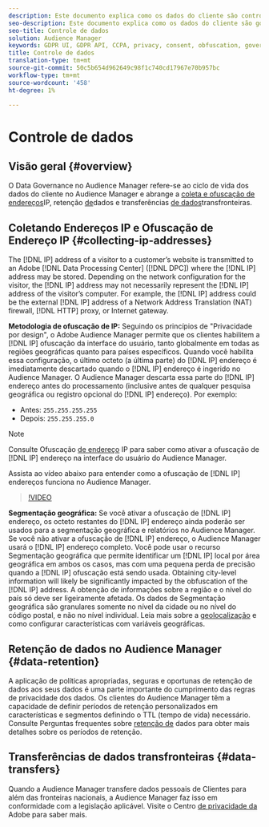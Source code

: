 ```yaml
---
description: Este documento explica como os dados do cliente são controlados no Audience Manager.
seo-description: Este documento explica como os dados do cliente são governados no Audience Manager.
seo-title: Controle de dados
solution: Audience Manager
keywords: GDPR UI, GDPR API, CCPA, privacy, consent, obfuscation, governance
title: Controle de dados
translation-type: tm+mt
source-git-commit: 50c5b654d962649c98f1c740cd17967e70b957bc
workflow-type: tm+mt
source-wordcount: '458'
ht-degree: 1%

---
```



# Controle de dados

## Visão geral {#overview}

O Data Governance no Audience Manager refere-se ao ciclo de vida dos dados do cliente no Audience Manager e abrange a [coleta e ofuscação de endereços](data-governance.md#collecting-ip-addresses)IP, retenção [de](data-governance.md#data-retention)dados e transferências [de dados](data-governance.md#data-transfers)transfronteiras.

## Coletando Endereços IP e Ofuscação de Endereço IP {#collecting-ip-addresses}

The [!DNL IP] address of a visitor to a customer’s website is transmitted to an Adobe [!DNL Data Processing Center] ([!DNL DPC]) where the [!DNL IP] address may be stored. Depending on the network configuration for the visitor, the [!DNL IP] address may not necessarily represent the [!DNL IP] address of the visitor’s computer. For example, the [!DNL IP] address could be the external [!DNL IP] address of a Network Address Translation (NAT) firewall, [!DNL HTTP] proxy, or Internet gateway.

**Metodologia de ofuscação de IP:** Seguindo os princípios de &quot;Privacidade por design&quot;, o Adobe Audience Manager permite que os clientes habilitem a [!DNL IP] ofuscação da interface do usuário, tanto globalmente em todas as regiões geográficas quanto para países específicos. Quando você habilita essa configuração, o último octeto (a última parte) do [!DNL IP] endereço é imediatamente descartado quando o [!DNL IP] endereço é ingerido no Audience Manager. O Audience Manager descarta essa parte do [!DNL IP] endereço antes do processamento (inclusive antes de qualquer pesquisa geográfica ou registro opcional do [!DNL IP] endereço). Por exemplo:

* Antes: `255.255.255.255`
* Depois: `255.255.255.0`

>[!NOTE]
>
>Consulte Ofuscação [de endereço](../../features/administration/ip-obfuscation.md) IP para saber como ativar a ofuscação de [!DNL IP] endereço na interface do usuário do Audience Manager.

Assista ao vídeo abaixo para entender como a ofuscação de [!DNL IP] endereços funciona no Audience Manager.

>[!VIDEO](https://video.tv.adobe.com/v/27218/)

**Segmentação geográfica:** Se você ativar a ofuscação de [!DNL IP] endereço, os octeto restantes do [!DNL IP] endereço ainda poderão ser usados para a segmentação geográfica e relatórios no Audience Manager. Se você não ativar a ofuscação de [!DNL IP] endereço, o Audience Manager usará o [!DNL IP] endereço completo. Você pode usar o recurso Segmentação geográfica que permite identificar um [!DNL IP] local por área geográfica em ambos os casos, mas com uma pequena perda de precisão quando a [!DNL IP] ofuscação está sendo usada. Obtaining city-level information will likely be significantly impacted by the obfuscation of the [!DNL IP] address. A obtenção de informações sobre a região e o nível do país só deve ser ligeiramente afetada. Os dados de Segmentação geográfica são granulares somente no nível da cidade ou no nível do código postal, e não no nível individual. Leia mais sobre a [geolocalização](../../features/traits/trait-geotarget-keys.md) e como configurar características com variáveis geográficas.

## Retenção de dados no Audience Manager {#data-retention}

A aplicação de políticas apropriadas, seguras e oportunas de retenção de dados aos seus dados é uma parte importante do cumprimento das regras de privacidade dos dados. Os clientes do Audience Manager têm a capacidade de definir períodos de retenção personalizados em características e segmentos definindo o TTL (tempo de vida) necessário. Consulte Perguntas frequentes sobre [retenção de](../../faq/faq-privacy.md) dados para obter mais detalhes sobre os períodos de retenção.

## Transferências de dados transfronteiras {#data-transfers}

Quando a Audience Manager transfere dados pessoais de Clientes para além das fronteiras nacionais, a Audience Manager faz isso em conformidade com a legislação aplicável. Visite o Centro [de privacidade da](https://www.adobe.com/privacy/eudatatransfers.html) Adobe para saber mais.
